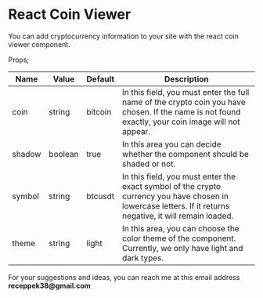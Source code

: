 # React Coin Viewer

You can add cryptocurrency information to your site with the react coin viewer component.

Props;

| Name   | Value   | Default | Description                                                                                                                                                |
|--------|---------|---------|------------------------------------------------------------------------------------------------------------------------------------------------------------|
| coin   | string  | bitcoin | In this field, you must enter the full name of the crypto coin you have chosen. If the name is not found exactly, your coin image will not appear.         |
| shadow | boolean | true    | In this area you can decide whether the component should be shaded or not.                                                                                 |
| symbol | string  | btcusdt | In this field, you must enter the exact symbol of the crypto currency you have chosen in lowercase letters. If it returns negative, it will remain loaded. |
| theme  | string  | light   | In this area, you can choose the color theme of the component. Currently, we only have light and dark types.                                               |

For your suggestions and ideas, you can reach me at this email address __receppek38@gmail.com__